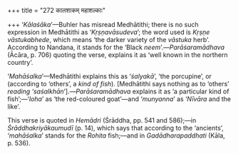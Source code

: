 +++
title = "272 कालशाकम् महाशल्काः"

+++
‘*Kālaśāka*’—Buhler has misread Medhātithi; there is no such expression
in Medhātithi as ‘*Kṛṣṇavāsudeva*’; the word used is *Kṛṣṇe
vāstukabhede*, which means ‘the darker variety of the *vāstuka* herb’.
According to Nandana, it stands for the ‘Black
*neem*’.—*Parāśaramādhava* (Ācāra, p. 706) quoting the verse, explains
it as ‘well known in the northern country’.

‘*Mahāśalka*’—Medhātithi explains this as ‘*śalyakā*’, ‘the porcupine’,
or (according to ‘others’, a *kind of fish*). \[Medhātithi says nothing
as to ‘others’ *reading ‘saśalkhān*’\].—*Parāśaramādhava* explains it as
‘a particular kind of fish’;—‘*loha*’ as ‘the red-coloured goat’—and
‘*munyanna*’ as ‘*Nīvāra* and the like’.

This verse is quoted in *Hemādri* (Śrāddha, pp. 541 and 586);—in
*Śrāddhakriyākaumudī* (p. 14), which says that according to the
‘ancients’, ‘*mahāśalka*’ stands for the *Rohita* fish;—and in
*Gadādharapaddhati* (Kāla, p. 536).


